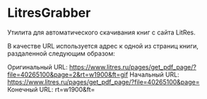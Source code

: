 # LitresGrabber
Утилита для автоматического скачивания книг с сайта LitRes.

В качестве URL используется адрес к одной из страниц книги, раздаленной следующим образом:

Оригинальный URL: https://www.litres.ru/pages/get_pdf_page/?file=40265100&page=2&rt=w1900&ft=gif
Начальный URL: https://www.litres.ru/pages/get_pdf_page/?file=40265100&page=
Конечный URL: rt=w1900&ft=

